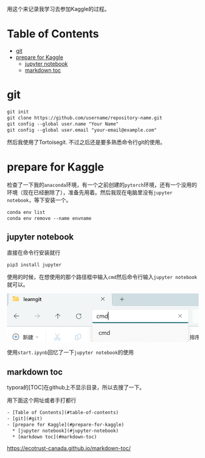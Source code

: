 用这个来记录我学习去参加Kaggle的过程。

# Table of Contents

- [git](#git)
- [prepare for Kaggle](#prepare-for-kaggle)
  * [jupyter notebook](#jupyter-notebook)
  * [markdown toc](#markdown-toc)

# git

```
git init
git clone https://github.com/username/repository-name.git
git config --global user.name "Your Name"
git config --global user.email "your-email@example.com"
```

然后我使用了Tortoisegit. 不过之后还是要多熟悉命令行git的使用。

# prepare for Kaggle

检查了一下我的`anaconda`环境，有一个之前创建的`pytorch`环境，还有一个没用的环境（现在已经删除了），准备先用着。然后我现在电脑里没有`jupyter notebook`，等下安装一个。

```
conda env list
conda env remove --name envname
```

## jupyter notebook

直接在命令行安装就行

```
pip3 install jupyter
```

使用的时候，在想使用的那个路径框中输入`cmd`然后命令行输入`jupyter notebook`就可以。

![image-20241210144646577](readme.assets/image-20241210144646577.png)

使用`start.ipynb`回忆了一下`jupyter notebook`的使用

## markdown toc

typora的[TOC]在github上不显示目录，所以去搜了一下。

用下面这个网址或者手打都行

```
- [Table of Contents](#table-of-contents)
- [git](#git)
- [prepare for Kaggle](#prepare-for-kaggle)
  * [jupyter notebook](#jupyter-notebook)
  * [markdown toc](#markdown-toc)
```

https://ecotrust-canada.github.io/markdown-toc/


